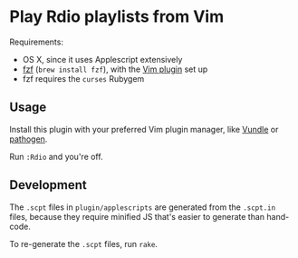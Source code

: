 # Play Rdio playlists from Vim

Requirements:

* OS X, since it uses Applescript extensively
* [fzf][fzf] (`brew install fzf`), with the [Vim plugin][fzf-vim] set up
* fzf requires the `curses` Rubygem

[fzf]: https://github.com/junegunn/fzf
[fzf-vim]: https://github.com/junegunn/fzf#install-as-vim-plugin

## Usage

Install this plugin with your preferred Vim plugin manager, like [Vundle] or
[pathogen].

Run `:Rdio` and you're off.

[Vundle]: https://github.com/gmarik/Vundle.vim
[pathogen]: https://github.com/tpope/vim-pathogen

## Development

The `.scpt` files in `plugin/applescripts` are generated from the `.scpt.in`
files, because they require minified JS that's easier to generate than
hand-code.

To re-generate the `.scpt` files, run `rake`.

